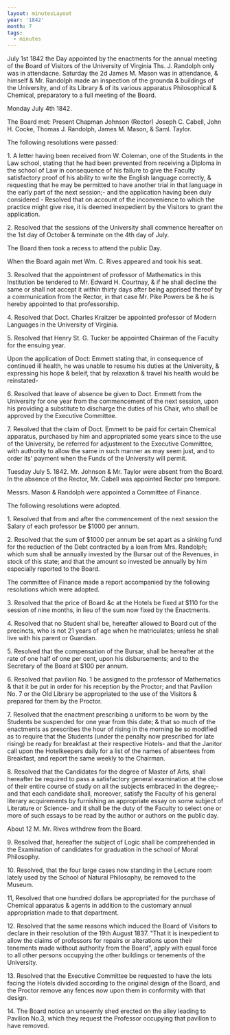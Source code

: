 ```yaml
---
layout: minutesLayout
year: '1842'
month: 7
tags:
  - minutes
---
```

July 1st 1842 the Day appointed by the enactments for the annual meeting of the Board of Visitors of the University of Virginia Ths. J. Randolph only was in attendacne. Saturday the 2d James M. Mason was in attendance, & himself & Mr. Randolph made an inspection of the grounda & buildings of the University, and of its Library & of its various apparatus Philosophical & Chemical, preparatory to a full meeting of the Board.

Monday July 4th 1842.

The Board met: Present Chapman Johnson (Rector) Joseph C. Cabell, John H. Cocke, Thomas J. Randolph, James M. Mason, & Saml. Taylor.

The following resolutions were passed:

1\. A letter having been received from W. Coleman, one of the Students in the Law school, stating that he had been prevented from receiving a Diploma in the school of Law in consequence of his failure to give the Faculty satisfactory proof of his ability to write the English language correctly, & requesting that he may be permitted to have another trial in that language in the early part of the next session;- and the application having been duly considered - Resolved that on account of the inconvenience to which the practice might give rise, it is deemed inexpedient by the Visitors to grant the application.

2\. Resolved that the sessions of the University shall commence hereafter on the 1st day of October & terminate on the 4th day of July.

The Board then took a recess to attend the public Day.

When the Board again met Wm. C. Rives appeared and took his seat.

3\. Resolved that the appointment of professor of Mathematics in this Institution be tendered to Mr. Edward H. Courtnay, & if he shall decline the same or shall not accept it within thirty days after being apprised thereof by a communication from the Rector, in that case Mr. Pike Powers be & he is hereby appointed to that professorship.

4\. Resolved that Doct. Charles Kraitzer be appointed professor of Modern Languages in the University of Virginia.

5\. Resolved that Henry St. G. Tucker be appointed Chairman of the Faculty for the ensuing year.

Upon the application of Doct: Emmett stating that, in consequence of continued ill health, he was unable to resume his duties at the University, & expressing his hope & beleif, that by relaxation & travel his health would be reinstated-

6\. Resolved that leave of absence be given to Doct. Emmett from the University for one year from the commencement of the next session, upon his providing a substitute to discharge the duties of his Chair, who shall be approved by the Executive Committee.

7\. Resolved that the claim of Doct. Emmett to be paid for certain Chemical apparatus, purchased by him and appropriated some years since to the use of the University, be referred for adjustment to the Executive Committee, with authority to allow the same in such manner as may seem just, and to order its' payment when the Funds of the University will permit.

Tuesday July 5. 1842. Mr. Johnson & Mr. Taylor were absent from the Board. In the absence of the Rector, Mr. Cabell was appointed Rector pro tempore.

Messrs. Mason & Randolph were appointed a Committee of Finance.

The following resolutions were adopted.

1\. Resolved that from and after the commencement of the next session the Salary of each professor be $1000 per annum.

2\. Resolved that the sum of $1000 per annum be set apart as a sinking fund for the reduction of the Debt contracted by a loan from Mrs. Randolph; which sum shall be annually invested by the Bursar out of the Revenues, in stock of this state; and that the amount so invested be annually by him especially reported to the Board.

The committee of Finance made a report accompanied by the following resolutions which were adopted.

3\. Resolved that the price of Board &c at the Hotels be fixed at $110 for the session of nine months, in lieu of the sum now fixed by the Enactments.

4\. Resolved that no Student shall be, hereafter allowed to Board out of the precincts, who is not 21 years of age when he matriculates; unless he shall live with his parent or Guardian.

5\. Resolved that the compensation of the Bursar, shall be hereafter at the rate of one half of one per cent, upon his disbursements; and to the Secretary of the Board at $100 per annum.

6\. Resolved that pavilion No. 1 be assigned to the professor of Mathematics & that it be put in order for his reception by the Proctor; and that Pavilion No. 7 or the Old Library be appropriated to the use of the Visitors & prepared for them by the Proctor.

7\. Resolved that the enactment prescribing a uniform to be worn by the Students be suspended for one year from this date; & that so much of the enactments as prescribes the hour of rising in the morning be so modified as to require that the Students (under the penalty now prescribed for late rising) be ready for breakfast at their respective Hotels- and that the Janitor call upon the Hotelkeepers daily for a list of the names of absentees from Breakfast, and report the same weekly to the Chairman.

8\. Resolved that the Candidates for the degree of Master of Arts, shall hereafter be required to pass a satisfactory general examination at the close of their entire course of study on all the subjects embraced in the degree;- and that each candidate shall, moreover, satisfy the Faculty of his general literary acquirements by furnishing an appropriate essay on some subject of Literature or Science- and it shall be the duty of the Faculty to select one or more of such essays to be read by the author or authors on the public day.

About 12 M. Mr. Rives withdrew from the Board.

9\. Resolved that, hereafter the subject of Logic shall be comprehended in the Examination of candidates for graduation in the school of Moral Philosophy.

10\. Resolved, that the four large cases now standing in the Lecture room lately used by the School of Natural Philosophy, be removed to the Museum.

11, Resolved that one hundred dollars be appropriated for the purchase of Chemical apparatus & agents in addition to the customary annual appropriation made to that department.

12\. Resolved that the same reasons which induced the Board of Visitors to declare in their resolution of the 19th August 1837. "That it is inexpedient to allow the claims of professors for repairs or alterations upon their tenements made without authority from the Board", apply with equal force to all other persons occupying the other buildings or tenements of the University.

13\. Resolved that the Executive Committee be requested to have the lots facing the Hotels divided according to the original design of the Board, and the Proctor remove any fences now upon them in conformity with that design.

14\. The Board notice an unseemly shed erected on the alley leading to Pavilion No.3, which they request the Professor occupying that pavilion to have removed.
